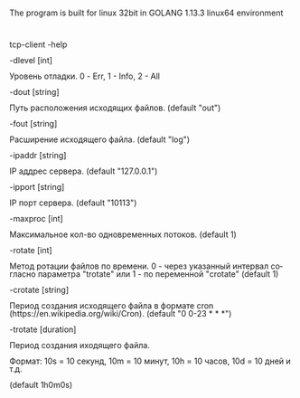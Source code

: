 <!DOCTYPE HTML PUBLIC "-//W3C//DTD HTML 4.0 Transitional//EN">
<html>
<head>
	<meta http-equiv="content-type" content="text/html; charset=utf-8"/>
</head>
<body lang="ru-RU" dir="ltr">
<p style="margin-bottom: 0cm; line-height: 100%">The program is built
for linux 32bit in GOLANG 1.13.3 linux64 environment</p>
<p style="margin-bottom: 0cm; line-height: 100%"><br/>

</p>
<p style="margin-bottom: 0cm; line-height: 100%">tcp-client -help</p>
<p style="margin-bottom: 0cm; line-height: 100%">-dlevel [int] 
</p>
<p style="margin-bottom: 0cm; line-height: 100%">	Уровень
отладки. 0 - Err, 1 - Info, 2 - All</p>
<p style="margin-bottom: 0cm; line-height: 100%">-dout [string]</p>
<p style="margin-bottom: 0cm; line-height: 100%">	Путь
расположения исходящих файлов. (default
&quot;out&quot;)</p>
<p style="margin-bottom: 0cm; line-height: 100%">-fout [string]</p>
<p style="margin-bottom: 0cm; line-height: 100%">	Расширение
исходящего файла. (default &quot;log&quot;)</p>
<p style="margin-bottom: 0cm; line-height: 100%">-ipaddr [string]</p>
<p style="margin-bottom: 0cm; line-height: 100%">	IP аддрес
сервера. (default &quot;127.0.0.1&quot;)</p>
<p style="margin-bottom: 0cm; line-height: 100%">-ipport [string]</p>
<p style="margin-bottom: 0cm; line-height: 100%">	IP порт
сервера. (default &quot;10113&quot;)</p>
<p style="margin-bottom: 0cm; line-height: 100%">-maxproc [int]</p>
<p style="margin-bottom: 0cm; line-height: 100%">	Максимальное
кол-во одновременных потоков. (default 1)</p>
<p style="margin-bottom: 0cm; line-height: 100%">-rotate [int]</p>
<p style="margin-bottom: 0cm; line-height: 100%">      Метод ротации 
файлов по времени. 0 - через указанный интервал согласно параметра &quot;trotate&quot; 
или 1 - по переменной &quot;crotate&quot; (default 1)</p>
<p style="margin-bottom: 0cm; line-height: 100%">-crotate [string]</p>
<p style="margin-bottom: 0cm; line-height: 100%">    	Период создания 
исходящего файла в формате cron (https://en.wikipedia.org/wiki/Cron). 
(default &quot;0 0-23 * * *&quot;)</p>
<p style="margin-bottom: 0cm; line-height: 100%">-trotate [duration]</p>
<p style="margin-bottom: 0cm; line-height: 100%">	Период
создания иходящего файла. 
</p>
<p style="margin-bottom: 0cm; line-height: 100%">	Формат: 10s =
10 секунд, 10m = 10 минут, 10h = 10 часов, 10d = 10
дней и т.д. 
</p>
<p style="margin-bottom: 0cm; line-height: 100%">	(default 1h0m0s)</p>
<p style="margin-bottom: 0cm; line-height: 100%"><br/>

</p>
</body>
</html>